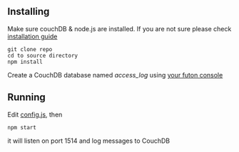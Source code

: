 ## Installing

Make sure couchDB & node.js are installed. If you are not sure please check [installation guide](https://github.com/abanppc/sysCouchLog/wiki/Installing-on-CentOS-7)

    
    git clone repo
    cd to source directory
    npm install
    

Create a CouchDB database named *access_log* using [your futon console](http://127.0.0.1:5984/_utils)

## Running

Edit [config.js](https://github.com/abanppc/sysCouchLog/blob/master/config.js), then

    npm start

it will listen on port 1514 and log messages to CouchDB
